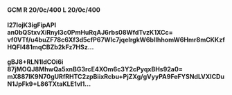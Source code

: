 #### GCM R 20/0c/400 L 20/0c/400
**l27IojK3igFipAPI**<br/>**an0bQStxvXiRnyl3c0PmHuRqAJ6rbs08WfdTvzK1XCc=**<br/>**vf0VTf/u4buZF78c6Xf3d5cfP67Wlc7jqeIrgkW6bIlhhomW6Hmr8mCKKzfHQFI481mqCBZb2kFz7HSz...**<br/><br/>
**gBJ8+RLN1IdCOi6i**<br/>**87jMOQJ8MhwQa5xnBG3rcE4XOm6c3Y2cPyqxBHs92a0=**<br/>**mX887lK9N70gURfRHTC2zpBiixRcbu+PjZXg/gVyyPA9FeFYSNdLVXICDuN1JpFk9+L86TXtaKLE1vI1...**